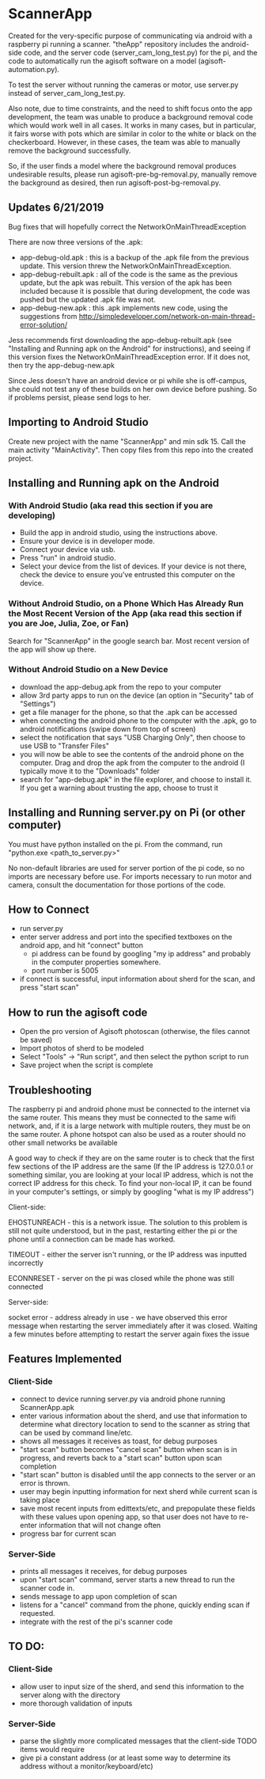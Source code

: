 # ScannerApp

Created for the very-specific purpose of communicating via android with a raspberry pi running a scanner. "theApp" repository includes the android-side code, and the server code (server_cam_long_test.py) for the pi, and the code to automatically run the agisoft software on a model (agisoft-automation.py). 

To test the server without running the cameras or motor, use server.py instead of server_cam_long_test.py.

Also note, due to time constraints, and the need to shift focus onto the app development, the team was unable to produce a background removal code which would work well in all cases. It works in many cases, but in particular, it fairs worse with pots which are similar in color to the white or black on the checkerboard. However, in these cases, the team was able to manually remove the background successfully. 

So, if the user finds a model where the background removal produces undesirable results, please run agisoft-pre-bg-removal.py, manually remove the background as desired, then run agisoft-post-bg-removal.py.

## Updates 6/21/2019

Bug fixes that will hopefully correct the NetworkOnMainThreadException

There are now three versions of the .apk:

* app-debug-old.apk : this is a backup of the .apk file from the previous update. This version threw the NetworkOnMainThreadException.
* app-debug-rebuilt.apk : all of the code is the same as the previous update, but the apk was rebuilt. This version of the apk has been included because it is possible that during development, the code was pushed but the updated .apk file was not.
* app-debug-new.apk : this .apk implements new code, using the suggestions from http://simpledeveloper.com/network-on-main-thread-error-solution/ 

Jess recommends first downloading the app-debug-rebuilt.apk (see "Installing and Running apk on the Android" for instructions), and seeing if this version fixes the NetworkOnMainThreadException error. If it does not, then try the app-debug-new.apk

Since Jess doesn't have an android device or pi while she is off-campus, she could not test any of these builds on her own device before pushing. So if problems persist, please send logs to her.

## Importing to Android Studio

Create new project with the name "ScannerApp" and min sdk 15. Call the main activity "MainActivity". Then copy files from this repo into the created project.

## Installing and Running apk on the Android

### With Android Studio (aka read this section if you are developing)

* Build the app in android studio, using the instructions above. 
* Ensure your device is in developer mode. 
* Connect your device via usb. 
* Press "run" in android studio. 
* Select your device from the list of devices. If your device is not there, check the device to ensure you've entrusted this computer on the device.

### Without Android Studio, on a Phone Which Has Already Run the Most Recent Version of the App (aka read this section if you are Joe, Julia, Zoe, or Fan)

Search for "ScannerApp" in the google search bar. Most recent version of the app will show up there.

### Without Android Studio on a New Device

* download the app-debug.apk from the repo to your computer
* allow 3rd party apps to run on the device (an option in "Security" tab of "Settings")
* get a file manager for the phone, so that the .apk can be accessed
* when connecting the android phone to the computer with the .apk, go to android notifications (swipe down from top of screen)
* select the notification that says "USB Charging Only", then choose to use USB to "Transfer Files"
* you will now be able to see the contents of the android phone on the computer. Drag and drop the apk from the computer to the android (I typically move it to the "Downloads" folder
* search for "app-debug.apk" in the file explorer, and choose to install it. If you get a warning about trusting the app, choose to trust it

## Installing and Running server.py on Pi (or other computer)

You must have python installed on the pi.
From the command, run "python.exe <path_to_server.py>"

No non-default libraries are used for server portion of the pi code, so no imports are necessary before use. For imports necessary to run motor and camera, consult the documentation for those portions of the code.

## How to Connect

* run server.py
* enter server address and port into the specified textboxes on the android app, and hit "connect" button
  * pi address can be found by googling "my ip address" and probably in the computer properties somewhere.
  * port number is 5005
* if connect is successful, input information about sherd for the scan, and press "start scan"

## How to run the agisoft code

* Open the pro version of Agisoft photoscan (otherwise, the files cannot be saved)
* Import photos of sherd to be modeled
* Select "Tools" -> "Run script", and then select the python script to run
* Save project when the script is complete

## Troubleshooting

The raspberry pi and android phone must be connected to the internet via the same router. This means they must be connected to the same wifi network, and, if it is a large network with multiple routers, they must be on the same router. A phone hotspot can also be used as a router should no other small networks be available

A good way to check if they are on the same router is to check that the first few sections of the IP address are the same (If the IP address is 127.0.0.1 or something similar, you are looking at your local IP address, which is not the correct IP address for this check. To find your non-local IP, it can be found in your computer's settings, or simply by googling "what is my IP address")


Client-side:

EHOSTUNREACH - this is a network issue. The solution to this problem is still not quite understood, but in the past, restarting either the pi or the phone until a connection can be made has worked.

TIMEOUT - either the server isn't running, or the IP address was inputted incorrectly

ECONNRESET - server on the pi was closed while the phone was still connected


Server-side:

socket error - address already in use - we have observed this error message when restarting the server immediately after it was closed. Waiting a few minutes before attempting to restart the server again fixes the issue


## Features Implemented

### Client-Side
* connect to device running server.py via android phone running ScannerApp.apk
* enter various information about the sherd, and use that information to determine what directory location to send to the scanner as string that can be used by command line/etc.
* shows all messages it receives as toast, for debug purposes
* "start scan" button becomes "cancel scan" button when scan is in progress, and reverts back to a "start scan" button upon scan completion
* "start scan" button is disabled until the app connects to the server or an error is thrown.
* user may begin inputting information for next sherd while current scan is taking place
* save most recent inputs from edittexts/etc, and prepopulate these fields with these values upon opening app, so that user does not have to re-enter information that will not change often
* progress bar for current scan

### Server-Side
* prints all messages it receives, for debug purposes
* upon "start scan" command, server starts a new thread to run the scanner code in.
* sends message to app upon completion of scan
* listens for a "cancel" command from the phone, quickly ending scan if requested. 
* integrate with the rest of the pi's scanner code

## TO DO:

### Client-Side
* allow user to input size of the sherd, and send this information to the server along with the directory
* more thorough validation of inputs

### Server-Side
* parse the slightly more complicated messages that the client-side TODO items would require
* give pi a constant address (or at least some way to determine its address without a monitor/keyboard/etc)